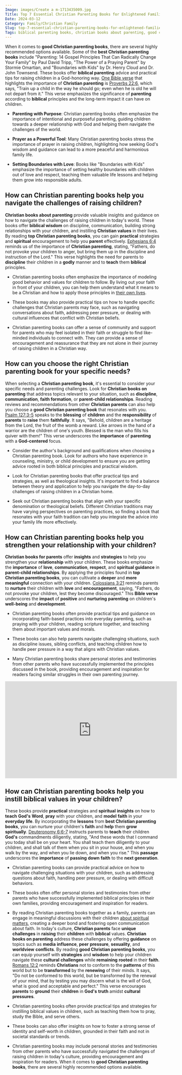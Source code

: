 ```yaml
---
Image: images/Create a m-1713435009.jpg
Title: Top 7 Essential Christian Parenting Books for Enlightened Families
Date: 2024-03-12
Category: Family/Christian Family
Slug: top-7-essential-christian-parenting-books-for-enlightened-families
Tags: biblical parenting books, christian books about parenting, good christian parenting books, christian books on parenting, top rated christian parenting books, best christian parenting books, top christian parenting books, christian books for parents, family, christian family
---
```

When it comes to **good Christian parenting books**, there are several highly recommended options available. Some of the **best Christian parenting books** include "Parenting: 14 Gospel Principles That Can Radically Change Your Family" by Paul David Tripp, "The Power of a Praying Parent" by Stormie Omartian, and "Boundaries with Kids" by Dr. Henry Cloud and Dr. John Townsend. These books offer **biblical parenting** advice and practical tips for raising children in a God-honoring way. [One Bible verse](/ultimate-guide-understanding-the-true-meaning-of-being-a-christian) that highlights the importance of **Christian parenting** is [Proverbs 22:6](https://www.bibleref.com/Proverbs/22/Proverbs-22-6.html), which says, "Train up a child in the way he should go; even when he is old he will not depart from it." This verse emphasizes the significance of **parenting** according to **biblical** principles and the long-term impact it can have on children. 

- **Parenting with Purpose**: Christian parenting books often emphasize the importance of intentional and purposeful parenting, guiding children towards a deeper relationship with God and helping them navigate the challenges of the world. 

- **Prayer as a Powerful Tool**: Many Christian parenting books stress the importance of prayer in raising children, highlighting how seeking God's wisdom and guidance can lead to a more peaceful and harmonious family life. 

- **Setting Boundaries with Love**: Books like "Boundaries with Kids" emphasize the importance of setting healthy boundaries with children out of love and respect, teaching them valuable life lessons and helping them grow into responsible adults. 

## How can Christian parenting books help you navigate the challenges of raising children? 

**Christian books about parenting** provide valuable insights and guidance on how to navigate the challenges of raising children in today's world. These books offer **biblical wisdom** on discipline, communication, building strong relationships with your children, and instilling **Christian values** in their lives. By reading **top Christian parenting books**, you can gain **practical** strategies and **spiritual** encouragement to help you **parent** effectively. [Ephesians 6:4](https://www.bibleref.com/Ephesians/6/Ephesians-6-4.html) reminds us of the importance of **Christian parenting**, stating, "Fathers, do not provoke your children to anger, but bring them up in the discipline and instruction of the Lord." This verse highlights the need for parents to **discipline** their children in a **godly** manner and to **teach** them **biblical** principles. 

- Christian parenting books often emphasize the importance of modeling good behavior and values for children to follow. By living out your faith in front of your children, you can help them understand what it means to be a Christian and how to apply those principles in [their own lives](/dive-into-inspiring-christian-biographies-the-ultimate-guide-for-believers). 

- These books may also provide practical tips on how to handle specific challenges that Christian parents may face, such as navigating conversations about faith, addressing peer pressure, or dealing with cultural influences that conflict with Christian beliefs. 

- Christian parenting books can offer a sense of community and support for parents who may feel isolated in their faith or struggle to find like-minded individuals to connect with. They can provide a sense of encouragement and reassurance that they are not alone in their journey of raising children in a Christian way. 

## How can you choose the right Christian parenting book for your specific needs? 

When selecting a **Christian parenting book**, it's essential to consider your specific needs and parenting challenges. Look for **Christian books on parenting** that address topics relevant to your situation, such as **discipline**, **communication**, **faith formation**, or **parent-child relationships**. Reading reviews and recommendations from other **Christian parents** can also help you choose a **good Christian parenting book** that resonates with you. [Psalm 127:3-5](https://www.bibleref.com/Psalm/127/Psalm-127-3.html) speaks to the **blessing** of **children** and the **responsibility** of **parents** to **raise** them **faithfully**. It says, "Behold, children are a heritage from the Lord, the fruit of the womb a reward. Like arrows in the hand of a warrior are the children of one's youth. Blessed is the man who fills his quiver with them!" This verse underscores the **importance** of **parenting** with a **God-centered** focus. 

- Consider the author's background and qualifications when choosing a Christian parenting book. Look for authors who have experience in counseling, ministry, or child development to ensure you are getting advice rooted in both biblical principles and practical wisdom. 

- Look for Christian parenting books that offer practical tips and strategies, as well as theological insights. It's important to find a balance between theory and application to help you navigate the day-to-day challenges of raising children in a Christian home. 

- Seek out Christian parenting books that align with your specific denomination or theological beliefs. Different Christian traditions may have varying perspectives on parenting practices, so finding a book that resonates with your faith tradition can help you integrate the advice into your family life more effectively. 

## How can Christian parenting books help you strengthen your relationship with your children? 

**Christian books for parents** offer **insights** and **strategies** to help you strengthen your **relationship** with your children. These books emphasize the **importance** of **love**, **communication**, **respect**, and **spiritual guidance** in **parent-child relationships**. By applying the principles found in **top Christian parenting books**, you can cultivate a **deeper** and **more meaningful** connection with your children. [Colossians 3:21](https://www.bibleref.com/Colossians/3/Colossians-3-21.html) reminds parents to **nurture** their children with **love** and **encouragement**, saying, "Fathers, do not provoke your children, lest they become discouraged." This **Bible verse** underscores the **impact** of **positive** and **nurturing** **parenting** on children's **well-being** and **development**. 

- Christian parenting books often provide practical tips and guidance on incorporating faith-based practices into everyday parenting, such as praying with your children, reading scripture together, and teaching them about important values and morals. 

- These books can also help parents navigate challenging situations, such as discipline issues, sibling conflicts, and teaching children how to handle peer pressure in a way that aligns with Christian values. 

- Many Christian parenting books share personal stories and testimonies from other parents who have successfully implemented the principles discussed in the book, providing encouragement and inspiration for readers facing similar struggles in their own parenting journey. 

<iframe width="560" height="315" src="https://www.youtube.com/embed/Zn5OsjItzN8" frameborder="0" allow="autoplay; encrypted-media" allowfullscreen></iframe>

## How can Christian parenting books help you instill biblical values in your children? 

These books provide **practical** strategies and **spiritual** **insights** on how to **teach** **God's** **Word**, **pray** with your children, and **model** **faith** in your **everyday** **life**. By incorporating the **lessons** from **best Christian parenting books**, you can nurture your children's **faith** and **help** them **grow** **spiritually**. [Deuteronomy 6:6-7](https://www.bibleref.com/Deuteronomy/6/Deuteronomy-6-6.html) instructs parents to **teach** their children **God's** commandments diligently, stating, "And these words that I command you today shall be on your heart. You shall teach them diligently to your children, and shall talk of them when you sit in your house, and when you walk by the way, and when you lie down, and when you rise." This **passage** underscores the **importance** of **passing** **down** **faith** to the **next generation**. 

- Christian parenting books can provide practical advice on how to navigate challenging situations with your children, such as addressing questions about faith, handling peer pressure, or dealing with difficult behaviors. 

- These books often offer personal stories and testimonies from other parents who have successfully implemented biblical principles in their own families, providing encouragement and inspiration for readers. 

- By reading Christian parenting books together as a family, parents can engage in meaningful discussions with their children [about spiritual matters](/5-essential-biblical-principles-for-christian-parenting), creating a deeper bond and fostering open communication about faith. In today's culture, **Christian parents** face **unique challenges** in **raising** their **children** with **biblical** values. **Christian books on parenting** address these challenges by offering **guidance** on topics such as **media** **influence**, **peer** **pressure**, **sexuality**, and **worldview** **conflicts**. By reading **good Christian parenting books**, you can equip yourself with **strategies** and **wisdom** to help your children navigate these **cultural** **challenges** while **remaining** **rooted** in their **faith**. [Romans 12:2](https://www.bibleref.com/Romans/12/Romans-12-2.html) reminds **Christians** not to conform to the **patterns** of this world but to be **transformed** by the **renewing** of their minds. It says, "Do not be conformed to this world, but be transformed by the renewal of your mind, that by testing you may discern what is the will of God, what is good and acceptable and perfect." This verse encourages **parents** to **ground** their **children** in **God's** **truth** amidst **cultural** **pressures**. 

- Christian parenting books often provide practical tips and strategies for instilling biblical values in children, such as teaching them how to pray, study the Bible, and serve others. 

- These books can also offer insights on how to foster a strong sense of identity and self-worth in children, grounded in their faith and not in societal standards or trends. 

- Christian parenting books may include personal stories and testimonies from other parents who have successfully navigated the challenges of raising children in today's culture, providing encouragement and inspiration for readers. When it comes to **good Christian parenting books**, there are several highly recommended options available.
